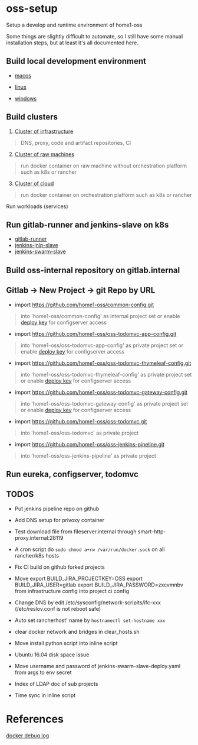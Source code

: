
# oss-setup
Setup a develop and runtime environment of home1-oss

Some things are slightly difficult to automate,
so I still have some manual installation steps,
but at least it's all documented here.

## Build local development environment

- [macos](src/main/develop/macos/README.md)

- [linux](./src/main/develop/linux/README.md)

- [windows](./src/main/develop/windows/README.md)

## Build clusters

1. [Cluster of infrastructure](./src/main/infrastructure/README.md)
> DNS, proxy, code and artifact repositories, CI

2. [Cluster of raw machines](./src/main/raw/README.md)
> run docker container on raw machine without orchestration platform such as k8s or rancher

3. [Cluster of cloud](./src/main/cloud/README.md)
> run docker container on orchestration platform such as k8s or rancher

Run workloads (services)

## Run gitlab-runner and jenkins-slave on k8s

- [gitlab-runner](https://github.com/home1-oss/docker-gitlab/blob/develop/gitlab-runner/README.md)
- [jenkins-jnlp-slave](https://github.com/home1-oss/docker-jenkins/blob/develop/jenkins-jnlp-slave/README.md)
- [jenkins-swarm-slave](https://github.com/home1-oss/docker-jenkins/blob/develop/jenkins-swarm-slave/README.md)

## Build oss-internal repository on gitlab.internal



## Gitlab -> New Project -> git Repo by URL

- import https://github.com/home1-oss/common-config.git
> into 'home1-oss/common-config' as internal project
> set or enable [deploy key](https://raw.githubusercontent.com/home1-oss/oss-configserver/master/src/main/resources/default_deploy_key.pub) for configserver access

- import https://github.com/home1-oss/oss-todomvc-app-config.git
> into 'home1-oss/oss-todomvc-app-config' as private project
> set or enable [deploy key](https://raw.githubusercontent.com/home1-oss/oss-configserver/master/src/main/resources/default_deploy_key.pub) for configserver access

- import https://github.com/home1-oss/oss-todomvc-thymeleaf-config.git
> into 'home1-oss/oss-todomvc-thymeleaf-config' as private project
> set or enable [deploy key](https://raw.githubusercontent.com/home1-oss/oss-configserver/master/src/main/resources/default_deploy_key.pub) for configserver access

- import https://github.com/home1-oss/oss-todomvc-gateway-config.git
> into 'home1-oss/oss-todomvc-gateway-config' as private project
> set or enable [deploy key](https://raw.githubusercontent.com/home1-oss/oss-configserver/master/src/main/resources/default_deploy_key.pub) for configserver access

- import https://github.com/home1-oss/oss-todomvc.git
> into 'home1-oss/oss-todomvc' as private project

- import https://github.com/home1-oss/oss-jenkins-pipeline.git
> into 'home1-oss/oss-jenkins-pipeline' as private project

## Run eureka, configserver, todomvc

## TODOS

- Put jenkins pipeline repo on github

- Add DNS setup for privoxy container
- Test download file from fileserver.internal through smart-http-proxy.internal:28119

- A cron script do `sudo chmod a+rw /var/run/docker.sock` on all rancher/k8s hosts

- Fix CI build on github forked projects

- Move export BUILD_JIRA_PROJECTKEY=OSS
       export BUILD_JIRA_USER=gitlab
       export BUILD_JIRA_PASSWORD=zxcvmnbv
  from infrastructure config into project ci config

- Change DNS by edit /etc/sysconfig/network-scripits/ifc-xxx (/etc/reslov.conf is not reboot safe)
- Auto set rancherhost' name by `hostnamectl set-hostname xxx`


- clear docker network and bridges in clear_hosts.sh 
- Move install python script into inline script
- Ubuntu 16.04 disk space issue

- Move username and password of jenkins-swarm-slave-deploy.yaml from args to env secret
- Index of LDAP doc of sub projects
- Time sync in inline script

# References

[docker debug log](https://success.docker.com/KBase/How_do_I_enable_%22debug%22_logging_of_the_Docker_daemon%3F)
